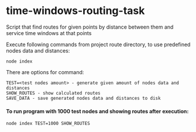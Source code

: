 # time-windows-routing-task
Script that find routes for given points by distance between them and service time windows at that points

Execute following commands from project route directory, to use predefined nodes data and distances: 

```
node index
```

There are options for command:

```
TEST=<test nodes amount> - generate given amount of nodes data and distances
SHOW_ROUTES - show calculated routes
SAVE_DATA - save generated nodes data and distances to disk
```

#### To run program with 1000 test nodes and showing routes after execution:

```
node index TEST=1000 SHOW_ROUTES
```
